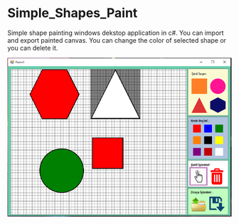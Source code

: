 # Simple_Shapes_Paint
 
Simple shape painting windows dekstop application in c#. You can import and export painted canvas. You can change the color of selected shape or you can delete it.

<img src="/ss.PNG" width="800">
